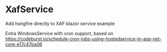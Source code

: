 # XafService


Add hangfire directly to XAF blazor service example

Extra WindowsService with cron support, based on https://codeburst.io/schedule-cron-jobs-using-hostedservice-in-asp-net-core-e17c47ba06
